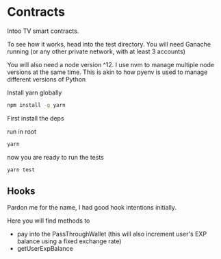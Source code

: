 # Contracts

Intoo TV smart contracts.

To see how it works, head into the test directory. You will need Ganache running (or any other private network, with at least 3 accounts)

You will also need a node version ^12. I use nvm to manage multiple node versions at the same time. This is akin to how pyenv is used to manage different versions of Python

Install yarn globally

```bash
npm install -g yarn
```

First install the deps

run in root

```bash
yarn
```

now you are ready to run the tests

```bash
yarn test
```

## Hooks

Pardon me for the name, I had good hook intentions initially.

Here you will find methods to

- pay into the PassThroughWallet (this will also increment user's EXP balance using a fixed exchange rate)
- getUserExpBalance
